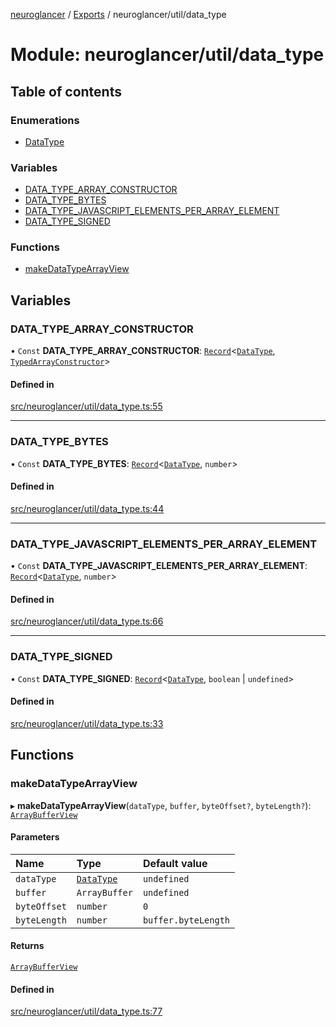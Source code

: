 [neuroglancer](../README.md) / [Exports](../modules.md) / neuroglancer/util/data\_type

# Module: neuroglancer/util/data\_type

## Table of contents

### Enumerations

- [DataType](../enums/neuroglancer_util_data_type.DataType.md)

### Variables

- [DATA\_TYPE\_ARRAY\_CONSTRUCTOR](neuroglancer_util_data_type.md#data_type_array_constructor)
- [DATA\_TYPE\_BYTES](neuroglancer_util_data_type.md#data_type_bytes)
- [DATA\_TYPE\_JAVASCRIPT\_ELEMENTS\_PER\_ARRAY\_ELEMENT](neuroglancer_util_data_type.md#data_type_javascript_elements_per_array_element)
- [DATA\_TYPE\_SIGNED](neuroglancer_util_data_type.md#data_type_signed)

### Functions

- [makeDataTypeArrayView](neuroglancer_util_data_type.md#makedatatypearrayview)

## Variables

### DATA\_TYPE\_ARRAY\_CONSTRUCTOR

• `Const` **DATA\_TYPE\_ARRAY\_CONSTRUCTOR**: [`Record`](main_module._internal_.md#record)<[`DataType`](../enums/neuroglancer_util_data_type.DataType.md), [`TypedArrayConstructor`](neuroglancer_util_array.md#typedarrayconstructor)\>

#### Defined in

[src/neuroglancer/util/data_type.ts:55](https://github.com/ActiveBrainAtlas2/neuroglancer/blob/034b457d/src/neuroglancer/util/data_type.ts#L55)

___

### DATA\_TYPE\_BYTES

• `Const` **DATA\_TYPE\_BYTES**: [`Record`](main_module._internal_.md#record)<[`DataType`](../enums/neuroglancer_util_data_type.DataType.md), `number`\>

#### Defined in

[src/neuroglancer/util/data_type.ts:44](https://github.com/ActiveBrainAtlas2/neuroglancer/blob/034b457d/src/neuroglancer/util/data_type.ts#L44)

___

### DATA\_TYPE\_JAVASCRIPT\_ELEMENTS\_PER\_ARRAY\_ELEMENT

• `Const` **DATA\_TYPE\_JAVASCRIPT\_ELEMENTS\_PER\_ARRAY\_ELEMENT**: [`Record`](main_module._internal_.md#record)<[`DataType`](../enums/neuroglancer_util_data_type.DataType.md), `number`\>

#### Defined in

[src/neuroglancer/util/data_type.ts:66](https://github.com/ActiveBrainAtlas2/neuroglancer/blob/034b457d/src/neuroglancer/util/data_type.ts#L66)

___

### DATA\_TYPE\_SIGNED

• `Const` **DATA\_TYPE\_SIGNED**: [`Record`](main_module._internal_.md#record)<[`DataType`](../enums/neuroglancer_util_data_type.DataType.md), `boolean` \| `undefined`\>

#### Defined in

[src/neuroglancer/util/data_type.ts:33](https://github.com/ActiveBrainAtlas2/neuroglancer/blob/034b457d/src/neuroglancer/util/data_type.ts#L33)

## Functions

### makeDataTypeArrayView

▸ **makeDataTypeArrayView**(`dataType`, `buffer`, `byteOffset?`, `byteLength?`): [`ArrayBufferView`](../interfaces/main_module._internal_.ArrayBufferView.md)

#### Parameters

| Name | Type | Default value |
| :------ | :------ | :------ |
| `dataType` | [`DataType`](../enums/neuroglancer_util_data_type.DataType.md) | `undefined` |
| `buffer` | `ArrayBuffer` | `undefined` |
| `byteOffset` | `number` | `0` |
| `byteLength` | `number` | `buffer.byteLength` |

#### Returns

[`ArrayBufferView`](../interfaces/main_module._internal_.ArrayBufferView.md)

#### Defined in

[src/neuroglancer/util/data_type.ts:77](https://github.com/ActiveBrainAtlas2/neuroglancer/blob/034b457d/src/neuroglancer/util/data_type.ts#L77)
